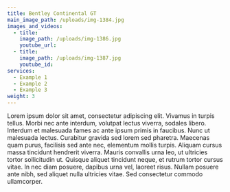 ```yaml
---
title: Bentley Continental GT
main_image_path: /uploads/img-1384.jpg
images_and_videos:
  - title:
    image_path: /uploads/img-1386.jpg
    youtube_url:
  - title:
    image_path: /uploads/img-1387.jpg
    youtube_id:
services:
  - Example 1
  - Example 2
  - Example 3
weight: 3
---
```



Lorem ipsum dolor sit amet, consectetur adipiscing elit. Vivamus in turpis tellus. Morbi nec ante interdum, volutpat lectus viverra, sodales libero. Interdum et malesuada fames ac ante ipsum primis in faucibus. Nunc ut malesuada lectus. Curabitur gravida sed lorem sed pharetra. Maecenas quam purus, facilisis sed ante nec, elementum mollis turpis. Aliquam cursus massa tincidunt hendrerit viverra. Mauris convallis urna leo, ut ultricies tortor sollicitudin ut. Quisque aliquet tincidunt neque, et rutrum tortor cursus vitae. In nec diam posuere, dapibus urna vel, laoreet risus. Nullam posuere ante nibh, sed aliquet nulla ultricies vitae. Sed consectetur commodo ullamcorper.
